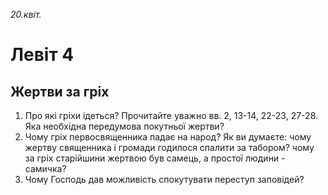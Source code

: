 
_20.квіт._

# Левіт 4

## Жертви за гріх
1. Про які гріхи ідеться? Прочитайте уважно вв. 2, 13-14, 22-23, 27-28. Яка необхідна передумова покутньої жертви?
2. Чому гріх первосвященника падає на народ? Як ви думаєте: чому жертву священника і громади годилося спалити за табором? чому за гріх старійшини жертвою був самець, а простої людини - самичка?
3. Чому Господь дав можливість спокутувати переступ заповідей?
